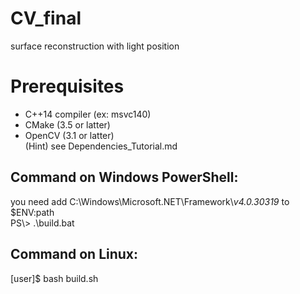 # CV_final
surface reconstruction with light position

# Prerequisites
  * C++14 compiler (ex: msvc140)  
  * CMake (3.5 or latter)  
  * OpenCV (3.1 or latter)  
  (Hint) see Dependencies_Tutorial.md


## Command on Windows PowerShell: 
you need add C:\Windows\Microsoft.NET\Framework\\_v4.0.30319_ to $ENV:path  
PS\\> .\build.bat

## Command on  Linux:
[user]$ bash build.sh

